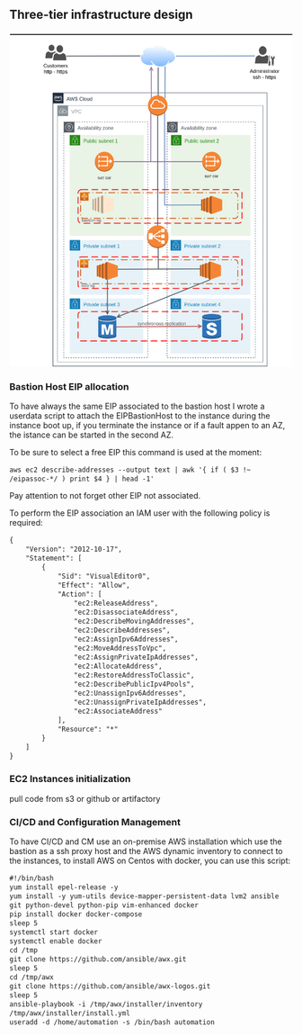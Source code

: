 ## Three-tier infrastructure design

![Alt text](images/diagram.png?raw=true "Title")

### Bastion Host EIP allocation

To have always the same EIP associated to the bastion host I wrote a userdata script to attach the EIPBastionHost to the instance during the instance boot up, if you terminate the instance or if a fault appen to an AZ, the istance can be started in the second AZ.

To be sure to select a free EIP this command is used at the moment:

```
aws ec2 describe-addresses --output text | awk '{ if ( $3 !~ /eipassoc-*/ ) print $4 } | head -1'
```

Pay attention to not forget other EIP not associated.

To perform the EIP association an IAM user with the following policy is required:

```
{
    "Version": "2012-10-17",
    "Statement": [
        {
            "Sid": "VisualEditor0",
            "Effect": "Allow",
            "Action": [
                "ec2:ReleaseAddress",
                "ec2:DisassociateAddress",
                "ec2:DescribeMovingAddresses",
                "ec2:DescribeAddresses",
                "ec2:AssignIpv6Addresses",
                "ec2:MoveAddressToVpc",
                "ec2:AssignPrivateIpAddresses",
                "ec2:AllocateAddress",
                "ec2:RestoreAddressToClassic",
                "ec2:DescribePublicIpv4Pools",
                "ec2:UnassignIpv6Addresses",
                "ec2:UnassignPrivateIpAddresses",
                "ec2:AssociateAddress"
            ],
            "Resource": "*"
        }
    ]
}
```

### EC2 Instances initialization

pull code from s3 or github or artifactory

### CI/CD and Configuration Management

To have CI/CD and CM use an on-premise AWS installation which use the bastion as a ssh proxy host and the AWS dynamic inventory to connect to the instances, to install AWS on Centos with docker, you can use this script:

```
#!/bin/bash
yum install epel-release -y
yum install -y yum-utils device-mapper-persistent-data lvm2 ansible git python-devel python-pip vim-enhanced docker
pip install docker docker-compose
sleep 5
systemctl start docker
systemctl enable docker
cd /tmp
git clone https://github.com/ansible/awx.git
sleep 5
cd /tmp/awx
git clone https://github.com/ansible/awx-logos.git
sleep 5
ansible-playbook -i /tmp/awx/installer/inventory /tmp/awx/installer/install.yml
useradd -d /home/automation -s /bin/bash automation
```
